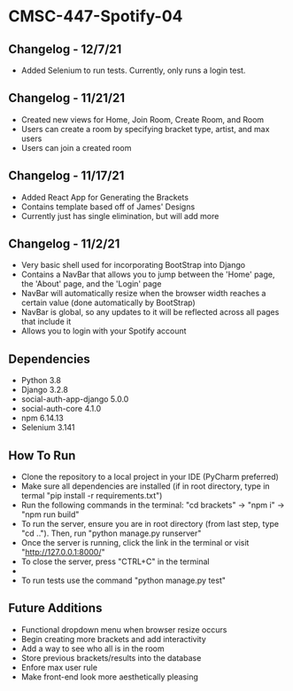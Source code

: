 # CMSC-447-Spotify-04

## Changelog - 12/7/21

* Added Selenium to run tests. Currently, only runs a login test.

## Changelog - 11/21/21

* Created new views for Home, Join Room, Create Room, and Room
* Users can create a room by specifying bracket type, artist, and max users
* Users can join a created room

## Changelog - 11/17/21

* Added React App for Generating the Brackets
* Contains template based off of James' Designs
* Currently just has single elimination, but will add more

## Changelog - 11/2/21

* Very basic shell used for incorporating BootStrap into Django
* Contains a NavBar that allows you to jump between the 'Home' page, the 'About' page, and the 'Login' page
* NavBar will automatically resize when the browser width reaches a certain value (done automatically by BootStrap)
* NavBar is global, so any updates to it will be reflected across all pages that include it
* Allows you to login with your Spotify account


## Dependencies

* Python 3.8
* Django 3.2.8
* social-auth-app-django 5.0.0
* social-auth-core 4.1.0
* npm 6.14.13
* Selenium 3.141

## How To Run

* Clone the repository to a local project in your IDE (PyCharm preferred)
* Make sure all dependencies are installed (if in root directory, type in termal "pip install -r requirements.txt")
* Run the following commands in the terminal: "cd brackets" -> "npm i" -> "npm run build"
* To run the server, ensure you are in root directory (from last step, type "cd .."). Then, run "python manage.py runserver"
* Once the server is running, click the link in the terminal or visit "http://127.0.0.1:8000/"
* To close the server, press "CTRL+C" in the terminal
* 
* To run tests use the command "python manage.py test"

## Future Additions

* Functional dropdown menu when browser resize occurs
* Begin creating more brackets and add interactivity
* Add a way to see who all is in the room
* Store previous brackets/results into the database
* Enfore max user rule
* Make front-end look more aesthetically pleasing

